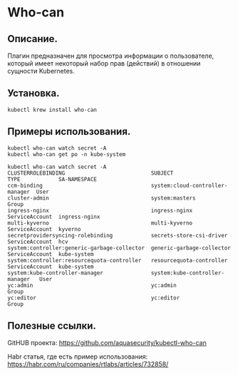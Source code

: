 # Who-can

## Описание.
Плагин предназначен для просмотра информации о пользователе, который имеет некоторый набор прав (действий) в отношении сущности Kubernetes.

## Установка.
```
kubectl krew install who-can
```

## Примеры использования.
```
kubectl who-can watch secret -A
kubectl who-can get po -n kube-system
```
```
kubectl who-can watch secret -A
CLUSTERROLEBINDING                           SUBJECT                          TYPE            SA-NAMESPACE
ccm-binding                                  system:cloud-controller-manager  User
cluster-admin                                system:masters                   Group
ingress-nginx                                ingress-nginx                    ServiceAccount  ingress-nginx
multi-kyverno                                multi-kyverno                    ServiceAccount  kyverno
secretprovidersyncing-rolebinding            secrets-store-csi-driver         ServiceAccount  hcv
system:controller:generic-garbage-collector  generic-garbage-collector        ServiceAccount  kube-system
system:controller:resourcequota-controller   resourcequota-controller         ServiceAccount  kube-system
system:kube-controller-manager               system:kube-controller-manager   User
yc:admin                                     yc:admin                         Group
yc:editor                                    yc:editor                        Group
```

## Полезные ссылки.
GitHUB проекта: https://github.com/aquasecurity/kubectl-who-can

Habr статья, где есть пример использования: https://habr.com/ru/companies/rtlabs/articles/732858/
